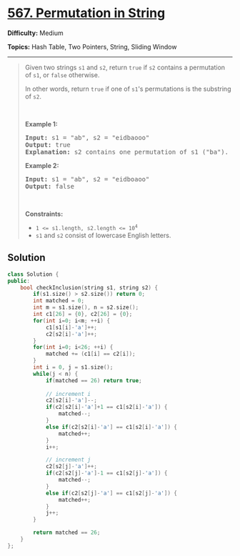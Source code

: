 # [567. Permutation in String](https://leetcode.com/problems/permutation-in-string/)

**Difficulty:** Medium

**Topics:** Hash Table, Two Pointers, String, Sliding Window

---



<blockquote>

<p>Given two strings <code>s1</code> and <code>s2</code>, return <code>true</code> if <code>s2</code> contains a <span data-keyword="permutation-string">permutation</span> of <code>s1</code>, or <code>false</code> otherwise.</p>

<p>In other words, return <code>true</code> if one of <code>s1</code>&#39;s permutations is the substring of <code>s2</code>.</p>

<p>&nbsp;</p>
<p><strong class="example">Example 1:</strong></p>

<pre>
<strong>Input:</strong> s1 = &quot;ab&quot;, s2 = &quot;eidbaooo&quot;
<strong>Output:</strong> true
<strong>Explanation:</strong> s2 contains one permutation of s1 (&quot;ba&quot;).
</pre>

<p><strong class="example">Example 2:</strong></p>

<pre>
<strong>Input:</strong> s1 = &quot;ab&quot;, s2 = &quot;eidboaoo&quot;
<strong>Output:</strong> false
</pre>

<p>&nbsp;</p>
<p><strong>Constraints:</strong></p>

<ul>
	<li><code>1 &lt;= s1.length, s2.length &lt;= 10<sup>4</sup></code></li>
	<li><code>s1</code> and <code>s2</code> consist of lowercase English letters.</li>
</ul>


</blockquote>

## Solution
```cpp
class Solution {
public:
    bool checkInclusion(string s1, string s2) {
        if(s1.size() > s2.size()) return 0;
        int matched = 0;
        int m = s1.size(), n = s2.size();
        int c1[26] = {0}, c2[26] = {0};
        for(int i=0; i<m; ++i) {
            c1[s1[i]-'a']++;
            c2[s2[i]-'a']++;
        }
        for(int i=0; i<26; ++i) {
            matched += (c1[i] == c2[i]);
        }
        int i = 0, j = s1.size();
        while(j < n) {
            if(matched == 26) return true;
            
            // increment i
            c2[s2[i]-'a']--;
            if(c2[s2[i]-'a']+1 == c1[s2[i]-'a']) {
                matched--;
            }
            else if(c2[s2[i]-'a'] == c1[s2[i]-'a']) {
                matched++;
            }
            i++;

            // increment j
            c2[s2[j]-'a']++;
            if(c2[s2[j]-'a']-1 == c1[s2[j]-'a']) {
                matched--;
            }
            else if(c2[s2[j]-'a'] == c1[s2[j]-'a']) {
                matched++;
            }
            j++;
        }

        return matched == 26;
    }
};
```
